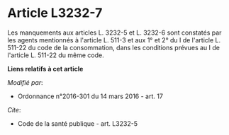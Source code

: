 # Article L3232-7

Les manquements aux articles L. 3232-5 et L. 3232-6 sont constatés par les agents mentionnés à l'article L. 511-3 et aux 1°
et 2° du I de l'article L. 511-22 du code de la consommation, dans les conditions prévues au I de l'article L. 511-22 du même
code.

**Liens relatifs à cet article**

_Modifié par_:

  - Ordonnance n°2016-301 du 14 mars 2016 - art. 17

_Cite_:

  - Code de la santé publique - art. L3232-5
